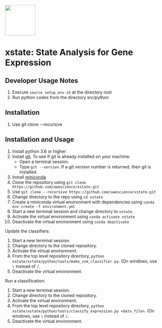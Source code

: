 <img src="https://api.travis-ci.org/uwescience/xstate.svg?branch=master" width="100"/>
   
# xstate: State Analysis for Gene Expression

## Developer Usage Notes
1. Execute ``source setup_env.sh`` at the directory root
1. Run python codes from the directory src/python

## Installation
1. Use git clone --recursive <repository path>

## Installation and Usage

1. Install python 3.6 or higher
1. Install [git](https://git-scm.com/book/en/v2/Getting-Started-Installing-Git). To see if git is already installed on your machine:
   - Open a terminal session.
   - Type ``git --version``. If a git version number is returned, then git is installed.
1. Install [miniconda](https://docs.conda.io/projects/conda/en/latest/user-guide/install/)
1. Clone the repository using ``git clone https://github.com/uwescience/xstate.git``
1. Use ``git clone --recursive https://github.com/uwescience/xstate.git``
1. Change directory to the repo using ``cd xstate``
1. Create a miniconda virtual environment  with dependencies
using ``conda env create -f environment.yml``
1. Start a new terminal session and change directory to ``xstate``.
1. Activate the virtual environment using ``conda activate xstate``
1. Deactivate the virtual environment using ``conda deactivate``

Update the classifiers:
1. Start a new terminal session.
1. Change directory to the cloned repository.
1. Activate the virtual environment.
1. From the top level repository directory, ``python xstate/xstate/python/tools/make_svm_classifier.py``. (On windows, use ``\`` instead of ``/``.
1. Deactivate the virtual environment.

Run a classification:
1. Start a new terminal session.
1. Change directory to the cloned repository.
1. Activate the virtual environment.
1. From the top level repository directory, ``python xstate/xstate/python/tools/classify_expression.py <data_file>``. (On windows, use ``\`` instead of ``/``.
1. Deactivate the virtual environment.
